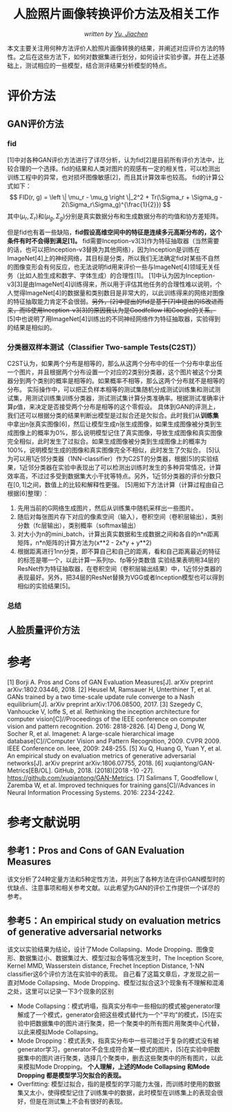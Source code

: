 <center><h1>人脸照片画像转换评价方法及相关工作</h1></center>

<center><i>written by  <a href="http://yujiachen.top/">Yu, Jiachen</a></i></center>

本文主要关注用何种方法评价人脸照片画像转换的结果，并阐述对应评价方法的特性。之后在这些方法下，如何对数据集进行划分，如何设计实验步骤。并在上述基础上，测试相应的一些模型，结合测评结果分析模型的特点。

# 评价方法

## GAN评价方法
### fid
[1]中对各种GAN评价方法进行了详尽分析，认为fid[2]是目前所有评价方法中，比较合理的一个选择。fid的结果和人类对图片的观感有一定的相关性，可以检测出训练工程中的异常，也对损坏图像敏感[2]，而且其计算效率也较高。
fid的计算公式如下：
$$
FID(r, g) = \left \| \mu_r - \mu_g \right \|_2^2 + Tr(\Sigma_r + \Sigma_g - 2(\Sigma_r\Sigma_g)^{\frac{1}{2}})
$$
其中$(\mu_r, \Sigma_r)$和$(\mu_g, \Sigma_g)$分别是真实数据分布和生成数据分布的均值和协方差矩阵。

但是fid也有着一些缺陷，**fid假设高维空间中的特征是连续多元高斯分布的，这个条件有时不会得到满足[1]。** fid需要Inception-v3[3]作为特征抽取器（当然需要的话，也可以把Inception-v3替换为其他网络），因为Inception是训练在ImageNet[4]上的神经网络，其目标是分类，所以我们无法确定fid对某些不自然的图像变形会有何反应，也无法说明fid用来评价一些与ImageNet[4]领域无关任务（比如人脸生成和数字、字体生成）的合理性[1]。
[1]中认为因为Inception-v3[3]是由ImageNet[4]训练得来，所以用于评估其他任务的合理性难以说明，个人觉得ImageNet[4]的数据量和类别数目是非常大的，以此训练得来的网络对图像的特征抽取能力肯定不会很弱。~~另外，[2]中提出的fid是基于[7]中提出的IS改进而来，而IS使用Inception-v3[3]的原因我认为是Goodfellow I和Google的关系。~~ [5]中也说明了用ImageNet[4]训练出的不同神经网络作为特征抽取器，实验得到的结果是相似的。

### 分类器双样本测试（Classifier Two-sample Tests(C2ST)）
C2ST认为，如果两个分布是相等的，那么从这两个分布中的任一个分布中拿出任一个图片，并且根据两个分布设置一个对应的2类别分类器，这个图片被这个分类器分到两个类别的概率是相等的。如果概率不相等，那么这两个分布就不是相等的分布。
实际操作中，可以把正负样本相等的测试集随机分成测试训练集和测试测试集，用测试训练集训练分类器，测试测试集计算分类准确率。根据测试准确率计算p值，来决定是否接受两个分布是相等的这个零假设。
具体到GAN的评测上，我们还可以根据分类的结果判断出模型是过拟合还是欠拟合。此时我们从**训练集** 中拿出n张真实图像[6]，然后让模型生成n张生成图像，如果生成图像被分类到生成图像上的概率为0%，那么说明模型记住了真实图像，导致生成图像和真实图像完全相似，此时发生了过拟合。如果生成图像被分类到生成图像上的概率为100%，说明模型生成的图像和真实图像完全不相似，此时发生了欠拟合。
[5]认为可以用1近邻分类器（1NN-classifier）作为C2ST的分类器，根据[5]的实验结果，1近邻分类器在实验中表现出了可以检测出训练时发生的多种异常情况，计算效率高，不过过多受到数据集大小干扰等特点。另外，1近邻分类器的评价分数只在$[0, 1]$之间，数值上的比较和解释性更强。
[5]用如下方法计算（计算过程由自己根据[6]整理）：
1. 先用当前的G网络生成图片，然后从训练集中随机采样出一些图片。
2. 随后对每张图片存下对应的像素空间（输入），卷积空间（卷积层输出），类别分数（fc层输出），类别概率（softmax输出）
3. 对大小为n的mini_batch，计算出真实数据和生成数据之间和各自的n\*n距离矩阵，n\*n矩阵的计算方法为(x\*\*2 - 2x\*y + y\*\*2)
4. 根据距离进行1nn分类，即不算自己和自己的距离，看和自己距离最近的特征的标签是哪一个，以此计算一系列tp、fp等分类数值
实验结果表明用34层的ResNet作为特征抽取器，在卷积空间（卷积层输出结果）中，1近邻分类器的表现最好。另外，把34层的ResNet替换为VGG或者Inception模型也可以得到相似的实验结果[5]。

### 总结

## 人脸质量评价方法

# 参考
[1] Borji A. Pros and Cons of GAN Evaluation Measures[J]. arXiv preprint arXiv:1802.03446, 2018.
[2] Heusel M, Ramsauer H, Unterthiner T, et al. GANs trained by a two time-scale update rule converge to a Nash equilibrium[J]. arXiv preprint arXiv:1706.08500, 2017.
[3] Szegedy C, Vanhoucke V, Ioffe S, et al. Rethinking the inception architecture for computer vision[C]//Proceedings of the IEEE conference on computer vision and pattern recognition. 2016: 2818-2826.
[4] Deng J, Dong W, Socher R, et al. Imagenet: A large-scale hierarchical image database[C]//Computer Vision and Pattern Recognition, 2009. CVPR 2009. IEEE Conference on. Ieee, 2009: 248-255.
[5] Xu Q, Huang G, Yuan Y, et al. An empirical study on evaluation metrics of generative adversarial networks[J]. arXiv preprint arXiv:1806.07755, 2018.
[6] xuqiantong/GAN-Metrics[EB/OL]. GitHub, 2018. (2018)[2018 -10 -27]. https://github.com/xuqiantong/GAN-Metrics.
[7] Salimans T, Goodfellow I, Zaremba W, et al. Improved techniques for training gans[C]//Advances in Neural Information Processing Systems. 2016: 2234-2242.

# 参考文献说明
## 参考1：Pros and Cons of GAN Evaluation Measures
该文分析了24种定量方法和5种定性方法，并列出了各种方法在评价GAN模型时的优缺点、注意事项和相关参考文献。以此希望为GAN的评价工作提供一个详尽的参考。

## 参考5：An empirical study on evaluation metrics of generative adversarial networks
该文以实验结果为结论，设计了Mode Collapsing、Mode Dropping、图像变形、数据集过小、数据集过大、模型过拟合等情况发生时，The Inception Score, Kernel MMD, Wasserstein distance, Frechet Inception Distance, 1-NN classifier这6个评价方法在实验中的表现。
自己看了这篇文章后，才发现之前一直对Mode Collapsing、Mode Dropping、模型过拟合这3个现象有不理解和混淆之处，这里可以记录一下3个现象的区别
- Mode Collapsing：模式坍塌，指真实分布中一些相似的模式被generator理解成了一个模式，generator会把这些模式替代为一个"平均"的模式，[5]在实验中把数据集中的图片进行聚类，把一个聚类中的所有图片用聚类中心代替，以此来模拟Mode Collapsing。
- Mode Dropping：模式丢失，指真实分布中一些可能过于复杂的模式没有被generator学习，generator不会生成符合某一模式的图片，[5]在实验中把数据集中的图片进行聚类，选择几个聚类中，删去这些聚类中的所有图片，以此来模拟Mode Dropping。
**个人理解，上述的Mode Collapsing 和Mode Dropping 都是模型学习欠拟合的表现。** 
- Overfitting: 模型过拟合，指的是模型的学习能力太强，而训练时使用的数据集又太小，使得模型记住了训练集中的数据，此时模型在训练集上的表现会很好，但是在测试集上不会有很好的表现。